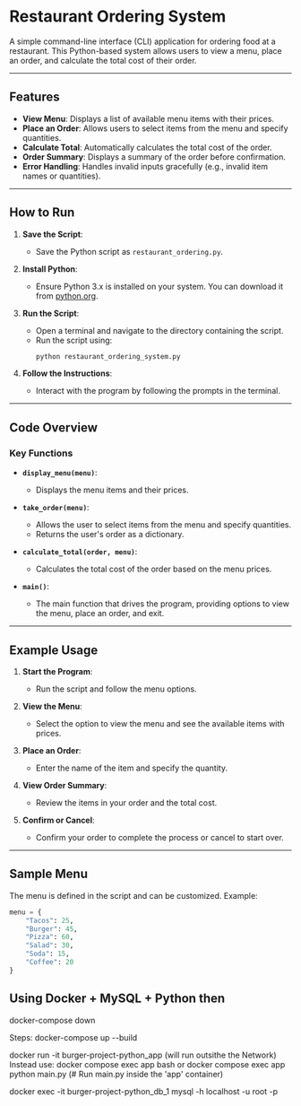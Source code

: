 # Restaurant Ordering System

A simple command-line interface (CLI) application for ordering food at a restaurant. This Python-based system allows users to view a menu, place an order, and calculate the total cost of their order.

---

## Features

- **View Menu**: Displays a list of available menu items with their prices.
- **Place an Order**: Allows users to select items from the menu and specify quantities.
- **Calculate Total**: Automatically calculates the total cost of the order.
- **Order Summary**: Displays a summary of the order before confirmation.
- **Error Handling**: Handles invalid inputs gracefully (e.g., invalid item names or quantities).

---

## How to Run

1. **Save the Script**:
   - Save the Python script as `restaurant_ordering.py`.

2. **Install Python**:
   - Ensure Python 3.x is installed on your system. You can download it from [python.org](https://www.python.org/).

3. **Run the Script**:
   - Open a terminal and navigate to the directory containing the script.
   - Run the script using:
     ```bash
     python restaurant_ordering_system.py
     ```

4. **Follow the Instructions**:
   - Interact with the program by following the prompts in the terminal.

---

## Code Overview

### Key Functions

- **`display_menu(menu)`**:
  - Displays the menu items and their prices.

- **`take_order(menu)`**:
  - Allows the user to select items from the menu and specify quantities.
  - Returns the user's order as a dictionary.

- **`calculate_total(order, menu)`**:
  - Calculates the total cost of the order based on the menu prices.

- **`main()`**:
  - The main function that drives the program, providing options to view the menu, place an order, and exit.

---

## Example Usage

1. **Start the Program**:
   - Run the script and follow the menu options.

2. **View the Menu**:
   - Select the option to view the menu and see the available items with prices.

3. **Place an Order**:
   - Enter the name of the item and specify the quantity.

4. **View Order Summary**:
   - Review the items in your order and the total cost.

5. **Confirm or Cancel**:
   - Confirm your order to complete the process or cancel to start over.

---

## Sample Menu

The menu is defined in the script and can be customized. Example:

```python
menu = {
    "Tacos": 25,
    "Burger": 45,
    "Pizza": 60,
    "Salad": 30,
    "Soda": 15,
    "Coffee": 20
}
```

## Using Docker + MySQL + Python then


docker-compose down

Steps:
docker-compose up --build

docker run -it burger-project-python_app (will run outsithe the Network)
Instead use:
docker compose exec app bash
or
docker compose exec app python main.py   (# Run main.py inside the 'app' container)


docker exec -it burger-project-python_db_1 mysql -h localhost -u root -p